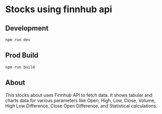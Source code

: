# Stocks using finnhub api


## Development
`npm run dev`

## Prod Build

`npm run build`

## About

This stocks about uses Finnhub API to fetch data. It shows tabular and charts data for various parameters like Open, High, Low, Close, Volume, High Low Difference, Close Open Difference, and Statistical calculations.